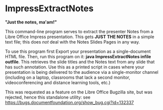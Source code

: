 # ImpressExtractNotes
**"Just the notes, ma'am!"**

This command-line program serves to extract the presenter Notes from a Libre Office Impress presentation. This gets **JUST THE NOTES** in a simple text file; this does *not* deal with the Notes Slides Pages in any way. 

To use this program first Export your presentation as a single-document HTML file. Then, run this program on it: **java ImpressExtractNotes infile outfile**. This retrieves the slide titles and the Notes text from any slide that has such annotation. Use this as a printed script in cases where your presentation is being delivered to the audience via a single-monitor channel (including on a laptop, classrooms that lack a second monitor, videoconferencing and distance learning tools, etc.)

This was requested as a feature on the Libre Office Bugzilla site, but was rejected, hence this standalone utility: see https://bugs.documentfoundation.org/show_bug.cgi?id=132337
